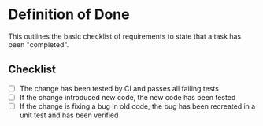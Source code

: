 # Definition of Done

This outlines the basic checklist of requirements to state that a task has been
"completed".

## Checklist

* [ ] The change has been tested by CI and passes all failing tests
* [ ] If the change introduced new code, the new code has been tested
* [ ] If the change is fixing a bug in old code, the bug has been recreated in
      a unit test and has been verified
